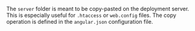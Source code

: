 The `server` folder is meant to be copy-pasted on the deployment server. This is especially useful for `.htaccess` or `web.config` files. The copy operation is defined in the `angular.json` configuration file.
